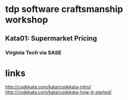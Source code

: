 # tdp software craftsmanship workshop
## Kata01: Supermarket Pricing
### Virginia Tech via SASE

# links

http://codekata.com/kata/codekata-intro/
http://codekata.com/kata/codekata-how-it-started/


